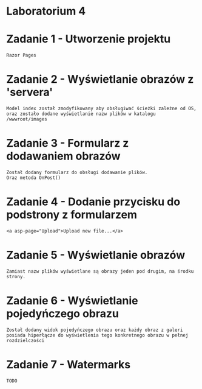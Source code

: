 # Laboratorium 4

# Zadanie 1 - Utworzenie projektu
```
Razor Pages
```

# Zadanie 2 - Wyświetlanie obrazów z 'servera'
```
Model index został zmodyfikowany aby obsługiwać ścieżki zależne od OS,
oraz zostało dodane wyświetlanie nazw plików w katalogu /wwwroot/images
```

# Zadanie 3 - Formularz z dodawaniem obrazów
```
Został dodany formularz do obsługi dodawanie plików.
Oraz metoda OnPost()
```

# Zadanie 4 - Dodanie przycisku do podstrony z formularzem
```
<a asp-page="Upload">Upload new file...</a>
```

# Zadanie 5 - Wyświetlanie obrazów
```
Zamiast nazw plików wyświetlane są obrazy jeden pod drugim, na środku strony.
```

# Zadanie 6 - Wyświetlanie pojedyńczego obrazu
```
Został dodany widok pojedyńczego obrazu oraz każdy obraz z galeri 
posiada hiperłącze do wyświetlenia tego konkretnego obrazu w pełnej rozdzielczości
```

# Zadanie 7 - Watermarks
```
TODO
```
